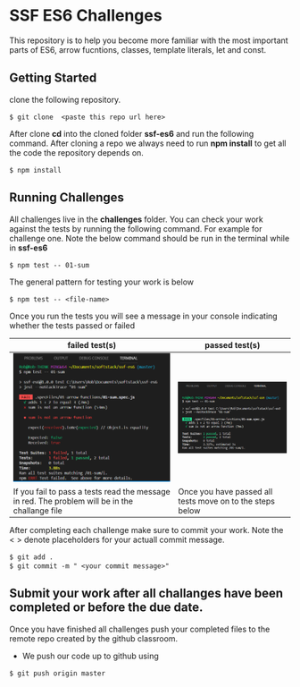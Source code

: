 # SSF ES6 Challenges
This repository is to help you become more familiar with the most important parts of ES6, arrow fucntions, classes, template literals, let and const.

## Getting Started
clone the following repository.
```
$ git clone  <paste this repo url here>
```
After clone **cd** into the cloned folder **ssf-es6** and run the following command. After cloning a repo we always need to run **npm install** to get all the code the repository depends on.
```
$ npm install
```

## Running Challenges
All challenges live in the **challenges** folder. You can check your work against the tests by running the following command. For example for challenge one.
Note the below command should be run in the terminal while in **ssf-es6**

```
$ npm test -- 01-sum
```
The general pattern for testing your work is below
```
$ npm test -- <file-name>
```
Once you run the tests you will see a message in your console indicating whether the tests passed or failed


| **failed test(s)**  | **passed test(s)** |
| ------------- | ------------- |
|<img src="./screenshots/failed-test.png" width="400" />  | <img src="./screenshots/passed-test.png" width="400" />  |
|If you fail to pass a tests read the message in red. The problem will be in the challange file | Once you have passed all tests move on to the steps below|

After completing each challenge make sure to commit your work. Note the  < > denote placeholders for your actuall commit message.
```
$ git add .
$ git commit -m " <your commit message>"
```

## Submit your work after all challanges have been completed or before the due date.
Once you have finished all challenges push your completed files to the remote repo created by the github classroom.
 - We push our code up to github using
```
$ git push origin master 
```


